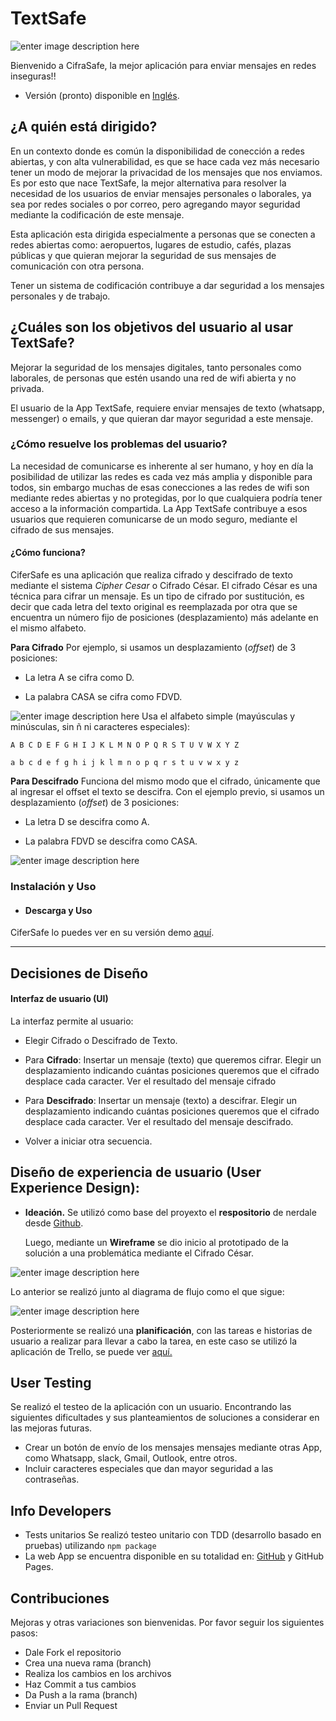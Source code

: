 
# TextSafe
![enter image description here](https://lh3.googleusercontent.com/Yasec1ITP1cmM_6UvMtnG4NYv1igXPOipPbZ6gQyi2dwgP__rX6ZyPlb43p1Z4N2_vhg4eyQa2pA "Pantalla Inicio")

Bienvenido a CifraSafe, la mejor aplicación para enviar mensajes en redes inseguras!!

* Versión (pronto) disponible en [Inglés](https://github.com/Paulinacm/scl-2018-11-bc-core-cipher/blob/master/README_english.md).


## ¿A quién está dirigido?

En un contexto donde es común la disponibilidad de conección a redes abiertas, y con alta vulnerabilidad, es que se hace cada vez más necesario tener un modo de mejorar la privacidad de los mensajes que nos enviamos.  Es por esto que nace TextSafe, la mejor alternativa para resolver la necesidad de los usuarios de enviar mensajes personales o laborales, ya sea por redes sociales o por correo, pero agregando mayor seguridad mediante la codificación de este mensaje.  

Esta aplicación esta dirigida especialmente a personas que se conecten a redes abiertas como: aeropuertos, lugares de estudio, cafés, plazas públicas y que quieran mejorar la seguridad de sus mensajes de comunicación con otra persona.

Tener un sistema de codificación contribuye a dar seguridad a los mensajes personales y de trabajo.

  
## ¿Cuáles son los objetivos del usuario al usar TextSafe?

Mejorar la seguridad de los mensajes digitales, tanto personales como laborales, de personas que estén usando una red de wifi abierta y no privada.

El usuario de la App TextSafe, requiere enviar mensajes de texto (whatsapp, messenger) o emails, y que quieran dar mayor seguridad  a este mensaje.


  
### ¿Cómo resuelve los problemas del usuario?

 La necesidad de comunicarse es inherente al ser humano, y hoy en día la posibilidad de utilizar las redes es cada vez más amplia y disponible para todos, sin embargo muchas de esas conecciones a las redes de wifi son mediante redes abiertas y no protegidas, por lo que cualquiera podría tener acceso a la información compartida.  La App TextSafe contribuye a esos usuarios que requieren comunicarse de un modo seguro, mediante el cifrado de sus mensajes.


#### ¿Cómo funciona?
CiferSafe es una aplicación que realiza cifrado y descifrado de texto mediante el sistema *Cipher Cesar* o Cifrado César.   El cifrado César es una técnica para cifrar un mensaje. Es un tipo de cifrado por sustitución, es decir que cada letra del texto original es reemplazada por otra que se encuentra un número fijo de posiciones (desplazamiento) más adelante en el mismo alfabeto.

**Para Cifrado**
Por ejemplo, si usamos un desplazamiento (_offset_) de 3 posiciones:

- La letra A se cifra como D.

- La palabra CASA se cifra como FDVD.


![enter image description here](https://lh3.googleusercontent.com/K-aZN0WE9yu5ukKalG-VO_4-KKqt8ku8HBvhgqmSK2dhwf5nvU2GZVZ4FUNE1xoPcALEV16seBJ2 "Cifrado")
Usa el alfabeto simple (mayúsculas y minúsculas, sin ñ ni caracteres especiales):

`A B C D E F G H I J K L M N O P Q R S T U V W X Y Z`

 `a b c d e f g h i j k l m n o p q r s t u v w x y z`

**Para Descifrado**
Funciona del mismo modo que el cifrado, únicamente que al ingresar el offset el texto se descifra.
Con el ejemplo previo, si usamos un desplazamiento (_offset_) de 3 posiciones:

- La letra D se descifra como A.

- La palabra FDVD se descifra como CASA.

![enter image description here](https://lh3.googleusercontent.com/MsCHn85uw9B2IMa9VtezE7vVMMbIagHIcNpGYVq_vTOzRTQCw09S3yOLSZA_uXF1NQNz5za8IzSV "Descifrado")

### Instalación y Uso

* #### Descarga y Uso
CiferSafe lo puedes ver en su versión demo [aquí](https://github.com/Paulinacm/scl-2018-11-bc-core-cipher/blob/master/README.md).


****
## Decisiones de Diseño


#### Interfaz de usuario (UI)

  
La interfaz permite al usuario:

- Elegir Cifrado o Descifrado de Texto.

- Para **Cifrado**: 
Insertar un mensaje (texto) que queremos cifrar.
Elegir un desplazamiento indicando cuántas posiciones queremos que el cifrado desplace cada caracter.
Ver el resultado del mensaje cifrado

- Para **Descifrado**:
Insertar un mensaje (texto) a descifrar.
Elegir un desplazamiento indicando cuántas posiciones queremos que el cifrado desplace cada caracter.
Ver el resultado del mensaje descifrado.

- Volver a iniciar otra secuencia.

## Diseño de experiencia de usuario (User Experience Design):

- **Ideación.**
Se utilizó como base del proyexto el **respositorio** de nerdale desde [Github](https://github.com/Laboratoria/scl-2018-11-bc-core-cipher).

	Luego, mediante un **Wireframe** se dio inicio al prototipado de la solución a una problemática mediante el Cifrado César.
	
![enter image description here](https://lh3.googleusercontent.com/kKAoifBrF_2b3IEc5xNZ1_pQoZYAHHbrSVnBsI5xEnAPX0JOpfEcuwuECNmP7Rm9vPB9S17hRLFJ "Wireframe código césar")

	
Lo anterior se realizó junto al diagrama de flujo como el que sigue:

![enter image description here](https://lh3.googleusercontent.com/TVEtorSVXgdh_BY1_smM_1e54i4_jqu_uf1znpuMMtW2TUSMoXyVu3VGmwPHNbivjxfEzp7I3lKf "User Flow")



Posteriormente se realizó una **planificación**, con las tareas e historias de usuario a realizar para llevar a cabo la tarea, en este caso se utilizó la aplicación de Trello,  se puede ver [aquí.](https://trello.com/b/75mRKi6s/proyecto-c%C3%A9sar)


## User Testing

Se realizó el testeo de la aplicación con un usuario.
Encontrando las siguientes dificultades y sus planteamientos de soluciones a considerar en las mejoras futuras.

 - Crear un botón de envío de los mensajes mensajes mediante otras App, como Whatsapp, slack, Gmail, Outlook, entre otros.
 - Incluir caracteres especiales que dan mayor seguridad a las contraseñas.

## Info Developers
 * Tests unitarios
Se realizó testeo unitario con TDD (desarrollo basado en pruebas) utilizando  `npm package`
 * La web App se encuentra disponible en su totalidad en: [GitHub](https://github.com/Paulinacm/scl-2018-11-bc-core-cipher) y GitHub Pages.


## Contribuciones

Mejoras y otras variaciones son bienvenidas. 
Por favor seguir los siguientes pasos:  

- Dale Fork el repositorio
- Crea una nueva rama (branch) 
- Realiza los cambios en los archivos
- Haz Commit a tus cambios 
- Da Push a la rama (branch)
- Enviar un Pull Request 
